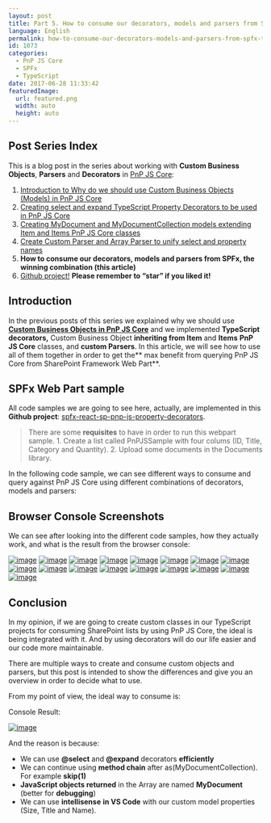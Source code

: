 ```yaml
---
layout: post
title: Part 5. How to consume our decorators, models and parsers from SPFx, the winning combination
language: English
permalink: how-to-consume-our-decorators-models-and-parsers-from-spfx-the-winning-combination
id: 1073
categories:
  - PnP JS Core
  - SPFx
  - TypeScript
date: 2017-06-28 11:33:42
featuredImage: 
  url: featured.png
  width: auto
  height: auto
---
```


## Post Series Index
This is a blog post in the series about working with **Custom Business Objects**, **Parsers** and **Decorators** in [PnP JS Core](https://github.com/SharePoint/PnP-JS-Core):

1. [Introduction to Why do we should use Custom Business Objects (Models) in PnP JS Core](/2017/05/19/why-do-we-should-use-custom-business-objects-models-in-pnp-js-core#Post-Series-Index) 
2. [Creating select and expand TypeScript Property Decorators to be used in PnP JS Core](/2017/05/29/creating-select-and-expand-typescript-property-decorators-to-be-used-in-pnp-js-core#Post-Series-Index)
3. [Creating MyDocument and MyDocumentCollection models extending Item and Items PnP JS Core classes](/2017/06/15/creating-mydocument-and-mydocumentcollection-models-extending-item-and-items-pnp-js-core-classes#Post-Series-Index)  
4. [Create Custom Parser and Array Parser to unify select and property names](/2017/06/28/create-custom-parser-and-array-parser-to-generate-query-and-property-names-in-pnp-js-core#Post-Series-Index)
5. **How to consume our decorators, models and parsers from SPFx, the winning combination (this article)** 
6. [Github project!](https://github.com/jquintozamora/spfx-react-sp-pnp-js-property-decorators) **Please remember to “star” if you liked it!**

## Introduction

In the previous posts of this series we explained why we should use [**Custom Business Objects in PnP JS Core**](/2017/05/19/why-do-we-should-use-custom-business-objects-models-in-pnp-js-core/) and we implemented **TypeScript decorators,** Custom Business Object **inheriting from Item** and **Items** **PnP JS Core** classes, and **custom Parsers**. In this article, we will see how to use all of them together in order to get the** max benefit from querying PnP JS Core from SharePoint Framework Web Part**.

## SPFx Web Part sample

All code samples we are going to see here, actually, are implemented in this **Github project**: [spfx-react-sp-pnp-js-property-decorators](https://github.com/jquintozamora/spfx-react-sp-pnp-js-property-decorators "https://github.com/jquintozamora/spfx-react-sp-pnp-js-property-decorators").
> There are some **requisites** to have in order to run this webpart sample. 
> 1\. Create a list called PnPJSSample with four colums (ID, Title, Category and Quantity).
> 2\. Upload some documents in the Documents library.

In the following code sample, we can see different ways to consume and query against PnP JS Core using different combinations of decorators, models and parsers:

<script src="https://gist.github.com/jquintozamora/c5ed551b7e72e8fc31d0dd322a1ad041.js"></script>

## Browser Console Screenshots

We can see after looking into the different code samples, how they actually work, and what is the result from the browser console:

[![image](./image-5.png "image")](./image-5.png)
[![image](./image-6.png "image")](./image-6.png)
[![image](./image-7.png "image")](./image-7.png)
[![image](./image-8.png "image")](./image-8.png)
[![image](./image-9.png "image")](./image-9.png)
[![image](./image-10.png "image")](./image-10.png)
[![image](./image-11.png "image")](./image-11.png)
[![image](./image-12.png "image")](./image-12.png)
[![image](./image-13.png "image")](./image-13.png)
[![image](./image-14.png "image")](./image-14.png)
[![image](./image-15.png "image")](./image-15.png)
[![image](./image-16.png "image")](./image-16.png)
[![image](./image-17.png "image")](./image-17.png)
[![image](./image-18.png "image")](./image-18.png)
[![image](./image-19.png "image")](./image-19.png)
[![image](./image-20.png "image")](./image-20.png)
[![image](./image-21.png "image")](./image-21.png)

## Conclusion
In my opinion, if we are going to create custom classes in our TypeScript projects for consuming SharePoint lists by using PnP JS Core, the ideal is being integrated with it. And by using decorators will do our life easier and our code more maintainable. 

There are multiple ways to create and consume custom objects and parsers, but this post is intended to show the differences and give you an overview in order to decide what to use. 

From my point of view, the ideal way to consume is:

<script src="https://gist.github.com/jquintozamora/c321d9dc77591ed75e259f52c5377fc8.js"></script>

Console Result:

[![image](./image-22.png "image")](./image-22.png)

And the reason is because:

- We can use **@select** and **@expand** decorators **efficiently**
- We can continue using **method chain** after as(MyDocumentCollection). For example **skip(1)**
- **JavaScript objects returned** in the Array are named **MyDocument** (better for **debugging**)
- We can use **intellisense** **in VS Code** with our custom model properties (Size, Title and Name).

